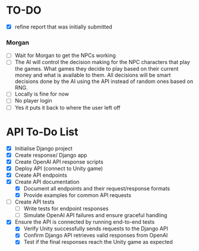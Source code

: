 # TO-DO

- [X] refine report that was initially submitted

### Morgan

- [ ] Wait for Morgan to get the NPCs working
- [ ] The AI will control the decision making for the NPC characters that play the games. What games they decide to play based on their current money and what is available to them. All decisions will be smart decisions done by the AI using the API instead of random ones based on RNG.
- [ ] Locally is fine for now
- [ ] No player login
- [ ] Yes it puts it back to where the user left off

# API To-Do List

- [X] Initialise Django project
- [X] Create response/ Django app
- [X] Create OpenAI API response scripts
- [X] Deploy API (connect to Unity game)
- [X] Create API endpoints
- [X] Create API documentation
  - [X] Document all endpoints and their request/response formats
  - [X] Provide examples for common API requests
- [ ] Create API tests
  - [ ] Write tests for endpoint responses
  - [ ] Simulate OpenAI API failures and ensure graceful handling
- [X] Ensure the API is connected by running end-to-end tests
  - [X] Verify Unity successfully sends requests to the Django API
  - [X] Confirm Django API retrieves valid responses from OpenAI
  - [X] Test if the final responses reach the Unity game as expected
